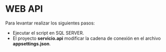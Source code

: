 # WEB API
Para levantar realizar los siguientes pasos:

* Ejecutar el script en SQL SERVER.
* El proyecto __servicio.api__ modificar la cadena de conexión en el archivo __appsettings.json__.
